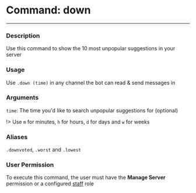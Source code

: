 # Command: down
---
### Description
Use this command to show the 10 most unpopular suggestions in your server

### Usage
Use `.down (time)` in any channel the bot can read & send messages in

### Arguments
`time`: The time you'd like to search unpopular suggestions for (optional)

!> Use `m` for minutes, `h` for hours, `d` for days and `w` for weeks

### Aliases
`.downvoted`, `.worst` and `.lowest`

### User Permission
To execute this command, the user must have the **Manage Server** permission or a configured [staff](/config/staffroles.md) role
